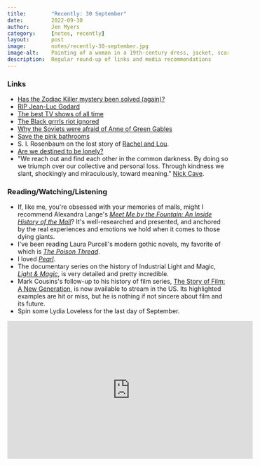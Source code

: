 ```yaml
---
title:        "Recently: 30 September"
date:         2022-09-30
author:       Jen Myers
category:     [notes, recently]
layout:       post
image:        notes/recently-30-september.jpg
image-alt:    Painting of a woman in a 19th-century dress, jacket, scarf, gloves and hat, sitting by the edge of a beach reading a letter in her hands
description:  Regular round-up of links and media recommendations
---
```


### Links

- [Has the Zodiac Killer mystery been solved (again)?](https://www.lamag.com/citythinkblog/zodiac-killer-paul-alfred-doerr/)
- [RIP Jean-Luc Godard](https://www.nytimes.com/2022/09/13/movies/jean-luc-godard-dead.html)
- [The best TV shows of all time](https://www.rollingstone.com/tv-movies/tv-movie-lists/best-tv-shows-of-all-time-1234598313/)
- [The Black grrrls riot ignored](https://www.vice.com/en/article/9k99a7/alternatives-to-alternatives-the-black-grrrls-riot-ignored)
- [Why the Soviets were afraid of Anne of Green Gables](https://www.transpositions.co.uk/banning-anne-why-the-soviets-were-afraid-of-anne-of-green-gables/)
- [Save the pink bathrooms](https://savethepinkbathrooms.com/)
- S. I. Rosenbaum on the lost story of [Rachel and Lou](https://si.arrr.net/journalism/rachel.html).
- [Are we destined to be lonely?](https://www.damemagazine.com/2019/02/07/are-we-destined-to-be-lonely/)
- "We reach out and find each other in the common darkness. By doing so we triumph over our collective and personal loss. Through kindness we slant, shockingly and miraculously, toward meaning." [Nick Cave](https://www.theredhandfiles.com/what-is-the-point-in-life/).

### Reading/Watching/Listening

- If, like me, you're obsessed with your memories of malls, might I recommend Alexandra Lange's [_Meet Me by the Fountain: An Inside History of the Mall_](https://app.thestorygraph.com/books/ba57e2b9-ac08-4ca6-a3eb-ec6f4d6368b5)? It's well-researched and presented, and anchored by the real experiences and emotions we hold when it comes to those dying giants.
- I've been reading Laura Purcell's modern gothic novels, my favorite of which is [_The Poison Thread_](https://app.thestorygraph.com/books/a15ab1da-5064-4cb9-9a3a-6d32627a57f8).
- I loved [_Pearl_](https://letterboxd.com/film/pearl-2022/).
- The documentary series on the history of Industrial Light and Magic, [_Light & Magic_](https://letterboxd.com/film/light-magic-2022-1/), is very detailed and pretty incredible.
- Mark Cousins's follow-up to his history of film series, [The Story of Film: A New Generation](https://letterboxd.com/film/the-story-of-film-a-new-generation/), is now available to stream in the US. Its highlighted examples are hit or miss, but he is nothing if not sincere about film and its future.
- Spin some Lydia Loveless for the last day of September.

<div class="youtube-video-container">
  <iframe width="560" height="315" src="https://www.youtube.com/embed/GiQGqqBBCUw" title="YouTube video player" frameborder="0" allow="accelerometer; autoplay; clipboard-write; encrypted-media; gyroscope; picture-in-picture" allowfullscreen></iframe>
</div>
